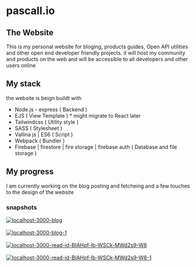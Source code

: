 # pascall.io
## The Website
This is my personal website for bloging, products guides, Open API utilities and other open end developer friendly projects.
it will host my community and products on the web and will be accessible to all developers and other users online

## My stack
the website is beign buildt with
- Node.js - express ( Backend )
- EJS ( View Template ) * might migrate to React later
- Tailwindcss ( Utility style )
- SASS ( Stylesheet )
- Vallina js | ES6 ( Script )
- Webpack ( Bundler )
- Firebase | firestore | fire storage | firebase auth ( Database and file storage )

## My progress
I am currently working on the blog posting and fetcheing and a few touches to the design of the website

### snapshots
<a href="https://postimg.cc/Vr7j5prx" target="_blank"><img src="https://i.postimg.cc/Vr7j5prx/localhost-3000-blog.png" alt="localhost-3000-blog"/></a><br/><br/>
<a href="https://postimg.cc/vxc5nh5c" target="_blank"><img src="https://i.postimg.cc/vxc5nh5c/localhost-3000-blog-1.png" alt="localhost-3000-blog-1"/></a><br/><br/>
<a href="https://postimg.cc/hJ18RfSP" target="_blank"><img src="https://i.postimg.cc/hJ18RfSP/localhost-3000-read-id-BIAHpf-Ib-WSCk-MWd2s9-W8.png" alt="localhost-3000-read-id-BIAHpf-Ib-WSCk-MWd2s9-W8"/></a><br/><br/>
<a href="https://postimg.cc/yg6m1sdh" target="_blank"><img src="https://i.postimg.cc/yg6m1sdh/localhost-3000-read-id-BIAHpf-Ib-WSCk-MWd2s9-W8-1.png" alt="localhost-3000-read-id-BIAHpf-Ib-WSCk-MWd2s9-W8-1"/></a><br/><br/>
